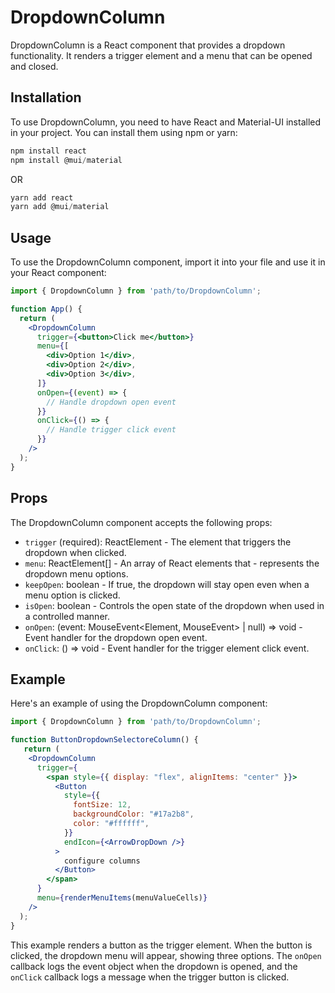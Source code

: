 # DropdownColumn
DropdownColumn is a React component that provides a dropdown functionality. It renders a trigger element and a menu that can be opened and closed.

## Installation
To use DropdownColumn, you need to have React and Material-UI installed in your project. You can install them using npm or yarn:
```js
npm install react
npm install @mui/material
```
OR

```js
yarn add react
yarn add @mui/material

```

## Usage
To use the DropdownColumn component, import it into your file and use it in your React component:

```jsx
import { DropdownColumn } from 'path/to/DropdownColumn';

function App() {
  return (
    <DropdownColumn
      trigger={<button>Click me</button>}
      menu={[
        <div>Option 1</div>,
        <div>Option 2</div>,
        <div>Option 3</div>,
      ]}
      onOpen={(event) => {
        // Handle dropdown open event
      }}
      onClick={() => {
        // Handle trigger click event
      }}
    />
  );
}
```

## Props
The DropdownColumn component accepts the following props:

- `trigger` (required): ReactElement - The element that triggers the dropdown when clicked.
- `menu`: ReactElement[] - An array of React elements that - represents the dropdown menu options.
- `keepOpen`: boolean - If true, the dropdown will stay open even when a menu option is clicked.
- `isOpen`: boolean - Controls the open state of the dropdown when used in a controlled manner.
- `onOpen`: (event: MouseEvent<Element, MouseEvent> | null) => void - Event handler for the dropdown open event.
- `onClick`: () => void - Event handler for the trigger element click event.

## Example
Here's an example of using the DropdownColumn component:

```jsx
import { DropdownColumn } from 'path/to/DropdownColumn';

function ButtonDropdownSelectoreColumn() {
   return (
    <DropdownColumn
      trigger={
        <span style={{ display: "flex", alignItems: "center" }}>
          <Button
            style={{
              fontSize: 12,
              backgroundColor: "#17a2b8",
              color: "#ffffff",
            }}
            endIcon={<ArrowDropDown />}
          >
            configure columns
          </Button>
        </span>
      }
      menu={renderMenuItems(menuValueCells)}
    />
  );
}
```
This example renders a button as the trigger element. When the button is clicked, the dropdown menu will appear, showing three options. The `onOpen` callback logs the event object when the dropdown is opened, and the `onClick` callback logs a message when the trigger button is clicked.